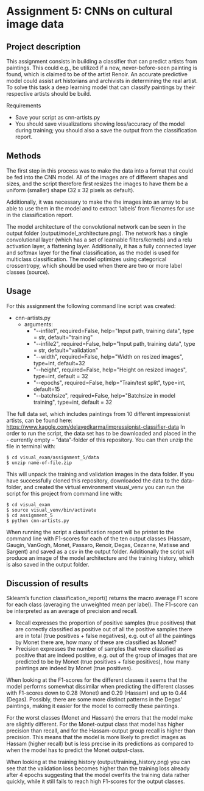 # Assignment 5: CNNs on cultural image data

## Project description 
This assignment consists in building a classifier that can predict artists from paintings. This could e.g., be utilized if a new, never-before-seen painting is found, which is claimed to be of the artist Renoir. An accurate predictive model could assist art historians and archivists in determining the real artist. To solve this task a deep learning model that can classify paintings by their respective artists should be build. 

Requirements
* Save your script as cnn-artists.py
* You should save visualizations showing loss/accuracy of the model during training; you should also a save the output from the classification report.

## Methods
The first step in this process was to make the data into a format that could be fed into the CNN model. All of the images are of different shapes and sizes, and the script therefore first resizes the images to have them be a uniform (smaller) shape (32 x 32 pixels as default). 

Additionally, it was necessary to make the the images into an array to be able to use them in the model and to extract 'labels' from filenames for use in the classification report. 

The model architecture of the convolutional network can be seen in the output folder (output/model_architecture.png). The network has a single convolutional layer (which has a set of learnable filters/kernels) and a relu activation layer, a flattening layer. Additionally, it has a fully connected layer and softmax layer for the final classification, as the model is used for multiclass classification. The model optimizes using categorical crossentropy, which should be used when there are two or more label classes (source).


## Usage

For this assignment the following command line script was created:
* cnn-artists.py
    * arguments:
        *  "--infile1", required=False, help="Input path, training data", type = str, default="training"
        * "--infile2", required=False, help="Input path, training data", type = str, default="validation"
        * "--width", required=False, help="Width on resized images", type=int, default=32
        *  "--height", required=False, help="Height on resized images", type=int, default = 32
        * "--epochs", required=False, help="Train/test split", type=int, default=15
        *  "--batchsize", required=False, help="Batchsize in model training", type=int, default = 32


The full data set, which includes paintings from 10 different impressionist artists, can be found here: https://www.kaggle.com/delayedkarma/impressionist-classifier-data 
In order to run the script, the data set has to be downloaded and placed in the - currently empty – “data”-folder of this repository. You can then unzip the file in terminal with:

```
$ cd visual_exam/assignment_5/data
$ unzip name-of-file.zip
```


This will unpack the training and validation images in the data folder. If you have successfully cloned this repository, downloaded the data to the data-folder, and created the virtual environment visual_venv you can run the script for this project from command line with:


```
$ cd visual_exam
$ source visual_venv/bin/activate
$ cd assignment_5
$ python cnn-artists.py
```

When running the script a classification report will be printet to the command line with F1-scores for each of the ten output classes (Hassam, Gaugin, VanGogh, Monet, Passaro, Renoir, Degas, Cezanne, Matisse and Sargent) and saved as a csv in the output folder. Additionally the script will produce an image of the model architecture and the training history, which is also saved in the output folder. 

## Discussion of results
Sklearn’s function classification_report() returns the macro average F1 score for each class (averaging the unweighted mean per label). The F1-score can be interpreted as an average of precision and recall. 

* Recall expresses the proportion of positive samples (true positives) that are correctly classified as positive out of all the positive samples there are in total (true positives + false negatives), e.g. out of all the paintings by Monet there are, how many of these are classified as Monet? 
* Precision expresses the number of samples that were classified as positive that are indeed positive, e.g. out of the group of images that are predicted to be by Monet (true positives + false positives), how many paintings are indeed by Monet (true positives).

When looking at the F1-scores for the different classes it seems that the model performs somewhat dissimilar when predicting the different classes with F1-scores down to 0.28 (Monet) and 0.29 (Hassam) and up to 0.44 (Degas). Possibly, there are some more distinct patterns in the Degas’ paintings, making it easier for the model to correctly these paintings. 

For the worst classes (Monet and Hassam) the errors that the model make are slightly different. For the Monet-output class that model has higher precision than recall, and for the Hassam-output group recall is higher than precision. This means that the model is more likely to predict images as Hassam (higher recall) but is less precise in its predictions as compared to when the model has to predict the Monet output-class.    

When looking at the training history (output/training_history.png) you can see that the validation loss becomes higher than the training loss already after 4 epochs suggesting that the model overfits the training data rather quickly, while it still fails to reach high F1-scores for the output classes.  
